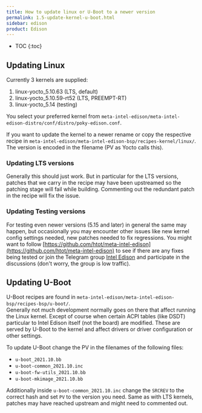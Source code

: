 ```yaml
---
title: How to update linux or U-Boot to a newer version
permalink: 1.5-update-kernel-u-boot.html
sidebar: edison
product: Edison
---
```

* TOC
{:toc}
## Updating Linux
Currently 3 kernels are supplied:
 1. linux-yocto_5.10.63 (LTS, default)
 1. linux-yocto_5.10.59-rt52 (LTS, PREEMPT-RT)
 1. linux-yocto_5.14 (testing)

You select your preferred kernel from `meta-intel-edison/meta-intel-edison-distro/conf/distro/poky-edison.conf`.

If you want to update the kernel to a newer rename or copy the respective recipe in `meta-intel-edison/meta-intel-edison-bsp/recipes-kernel/linux/`. The version is encoded in the filename (PV as Yocto calls this).

### Updating LTS versions
Generally this should just work. But in particular for the LTS versions, patches that we carry in the recipe may have been upstreamed so the patching stage will fail while building. Commenting out the redundant patch in the recipe will fix the issue.

### Updating Testing versions
For testing even newer versions (5.15 and later) in general the same may happen, but occasionally you may encounter other issues like new kernel config settings needed, new patches needed to fix regressions. You might want to follow [https://github.com/htot/meta-intel-edison](https://github.com/htot/meta-intel-edison) to see if there are any fixes being tested or join the Telegram group [Intel Edison](https://t.me/IntelEdison) and participate in the discussions (don't worry, the group is low traffic).

## Updating U-Boot
U-Boot recipes are found in `meta-intel-edison/meta-intel-edison-bsp/recipes-bsp/u-boot/`.   
Generally not much development normally goes on there that affect running the Linux kernel. Except of course when certain ACPI tables (like DSDT) particular to Intel Edison itself (not the board) are modified. These are served by U-Boot to the kernel and affect drivers or driver configuration or other settings.

To update U-Boot change the PV in the filenames of the following files:
  * `u-boot_2021.10.bb`
  * `u-boot-common_2021.10.inc`
  * `u-boot-fw-utils_2021.10.bb`
  * `u-boot-mkimage_2021.10.bb`

Additionally inside `u-boot-common_2021.10.inc` change the `SRCREV` to the correct hash and set `PV` to the version you need. Same as with LTS kernels, patches may have reached upstream and might need to commented out.

